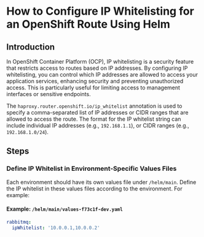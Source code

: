 # How to Configure IP Whitelisting for an OpenShift Route Using Helm

## Introduction

In OpenShift Container Platform (OCP), IP whitelisting is a security feature that restricts access to routes based on IP addresses. By configuring IP whitelisting, you can control which IP addresses are allowed to access your application services, enhancing security and preventing unauthorized access. This is particularly useful for limiting access to management interfaces or sensitive endpoints.

The `haproxy.router.openshift.io/ip_whitelist` annotation is used to specify a comma-separated list of IP addresses or CIDR ranges that are allowed to access the route. The format for the IP whitelist string can include individual IP addresses (e.g., `192.168.1.1`), or CIDR ranges (e.g., `192.168.1.0/24`).

## Steps

### Define IP Whitelist in Environment-Specific Values Files

Each environment should have its own values file under `/helm/main`. Define the IP whitelist in these values files according to the environment. For example:

#### Example: `/helm/main/values-f73c1f-dev.yaml`

```yaml
rabbitmq:
  ipWhitelist: '10.0.0.1,10.0.0.2'
```
